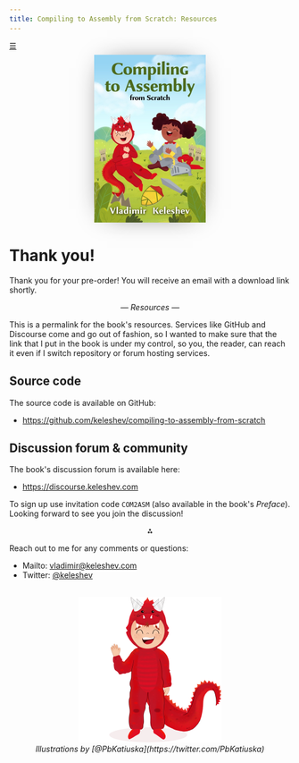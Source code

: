 ```yaml
---
title: Compiling to Assembly from Scratch: Resources
---
```


<style> #home { position: absolute; line-height: inherit; } #cover { box-shadow: 0px 0px 46px -23px; } </style>

<span id=home><a title=Home href=/>☰</a></span>
<h1></h1>





<center><img id=cover src=/compiling-to-assembly-from-scratch.jpg width=200 height=300 /></center>

<!--
Compiling to Assembly<br/><small>from Scratch<br/><small><em></em></small></small>
==================================
-->

Thank you!
=========


Thank you for your pre-order! You will receive an email with a download link shortly.

<center><em>— Resources —</em></center>

This is a permalink for the book's resources.
Services like GitHub and Discourse come and go out of fashion, so I wanted to make sure that the link that I put in the book is under my control, so you, the reader, can reach it even if I switch repository or forum hosting services.

## Source code

The source code is available on GitHub:

 * <https://github.com/keleshev/compiling-to-assembly-from-scratch>


## Discussion forum & community

The book's discussion forum is available here:

 * <https://discourse.keleshev.com>

To sign up use invitation code `COM2ASM` (also available in the book's *Preface*).
Looking forward to see you join the discussion!

<center>⁂</center>

Reach out to me for any comments or questions:

 * Mailto: [vladimir@keleshev.com](mailto:vladimir@keleshev.com)
 * Twitter: [@keleshev](https://twitter.com/keleshev)



<br/>
<center><img src=/dragon.png width=256 height=260 /></center>

<center><em>Illustrations by [@PbKatiuska](https://twitter.com/PbKatiuska)</em></center>
